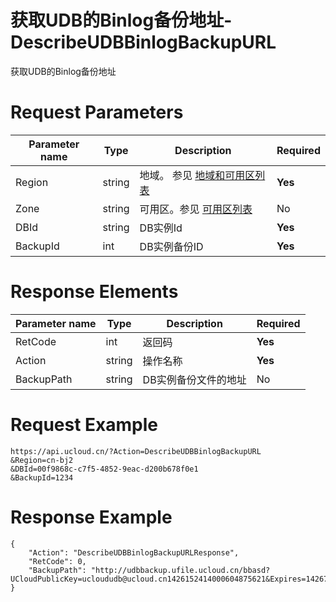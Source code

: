 # 获取UDB的Binlog备份地址-DescribeUDBBinlogBackupURL

获取UDB的Binlog备份地址

# Request Parameters
|Parameter name|Type|Description|Required|
|---|---|---|---|
|Region|string|地域。 参见 [地域和可用区列表](../summary/regionlist.html)|**Yes**|
|Zone|string|可用区。参见 [可用区列表](../summary/regionlist.html)|No|
|DBId|string|DB实例Id|**Yes**|
|BackupId|int|DB实例备份ID|**Yes**|

# Response Elements
|Parameter name|Type|Description|Required|
|---|---|---|---|
|RetCode|int|返回码|**Yes**|
|Action|string|操作名称|**Yes**|
|BackupPath|string|DB实例备份文件的地址|No|

# Request Example
```
https://api.ucloud.cn/?Action=DescribeUDBBinlogBackupURL
&Region=cn-bj2
&DBId=00f9868c-c7f5-4852-9eac-d200b678f0e1
&BackupId=1234
```

# Response Example
```
{
    "Action": "DescribeUDBBinlogBackupURLResponse", 
    "RetCode": 0, 
    "BackupPath": "http://udbbackup.ufile.ucloud.cn/bbasd?UCloudPublicKey=ucloududb@ucloud.cn1426152414000604875621&Expires=1426761552&Signature=8MEqKJlwRVLWI1ZvLE/23pveM="
}
```

